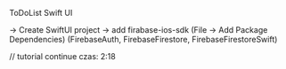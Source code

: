 ToDoList Swift UI

-> Create SwiftUI project
-> add firabase-ios-sdk (File -> Add Package Dependencies) (FirebaseAuth, FirebaseFirestore, FirebaseFirestoreSwift)


// tutorial continue czas:  2:18
